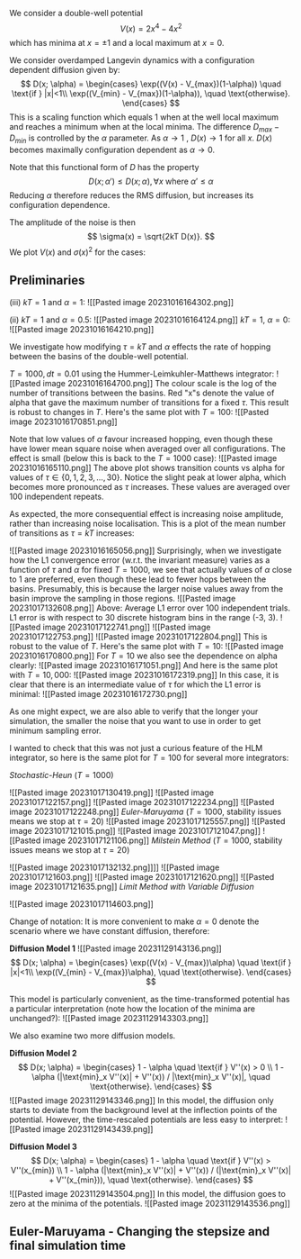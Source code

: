 We consider a double-well potential 
$$
V(x) = 2 x^4 - 4 x^2
$$
which has minima at $x = \pm 1$ and a local maximum at $x=0$.

We consider overdamped Langevin dynamics with a configuration dependent diffusion given by:
$$
D(x; \alpha) = \begin{cases}
\exp((V(x) - V_{max})(1-\alpha)) \quad \text{if } |x|<1\\
\exp((V_{min} - V_{max})(1-\alpha)), \quad \text{otherwise}.
\end{cases}
$$
This is a scaling function which equals 1 when at the well local maximum and reaches a minimum when at the local minima. The difference $D_{max} - D_{min}$ is controlled by the $\alpha$ parameter. As $\alpha \rightarrow 1$ , $D(x) \rightarrow 1$ for all $x$. $D(x)$ becomes maximally configuration dependent as $\alpha \rightarrow 0$. 

Note that this functional form of $D$ has the property 
$$
D(x; \alpha') \leq D(x; \alpha), \forall x \text{ where } \alpha'\leq\alpha
$$
Reducing $\alpha$ therefore reduces the RMS diffusion, but increases its configuration dependence. 

The amplitude of the noise is then
$$
\sigma(x) = \sqrt{2kT D(x)}.
$$
We plot $V(x)$ and $\sigma(x)^2$ for the cases:

## Preliminaries 
(iii) $kT =1$ and $\alpha = 1$:
![[Pasted image 20231016164302.png]]

(ii) $kT=1$ and $\alpha = 0.5$:
![[Pasted image 20231016164124.png]]
$kT = 1$, $\alpha = 0$:
![[Pasted image 20231016164210.png]] 

We investigate how modifying $\tau = kT$ and $\alpha$ effects the rate of hopping between the basins of the double-well potential.

$T = 1000, dt = 0.01$ using the Hummer-Leimkuhler-Matthews integrator:
![[Pasted image 20231016164700.png]]
The colour scale is the log of the number of transitions between the basins. Red "x"s denote the value of alpha that gave the maximum number of transitions for a fixed $\tau$. This result is robust to changes in $T$. Here's the same plot with $T = 100$:
![[Pasted image 20231016170851.png]]

Note that low values of $\alpha$ favour increased hopping, even though these have lower mean square noise when averaged over all configurations. The effect is small (below this is back to the $T=1000$ case):
![[Pasted image 20231016165110.png]]
The above plot shows transition counts vs alpha for values of $\tau \in \{0, 1, 2, 3, \dots, 30\}$. Notice the slight peak at lower alpha, which becomes more pronounced as $\tau$ increases. These values are averaged over 100 independent repeats.

As expected, the more consequential effect is increasing noise amplitude, rather than increasing noise localisation. This is a plot of the mean number of transitions as $\tau = kT$ increases:

![[Pasted image 20231016165056.png]]
Surprisingly, when we investigate how the L1 convergence error (w.r.t. the invariant measure) varies as a function of $\tau$ and $\alpha$ for fixed $T=1000$, we see that actually values of $\alpha$ close to $1$ are preferred, even though these lead to fewer hops between the basins. Presumably, this is because the larger noise values away from the basin improve the sampling in those regions. 
![[Pasted image 20231017132608.png]]
Above: Average L1 error over 100 independent trials. L1 error is with respect to 30 discrete histogram bins in the range (-3, 3). 
![[Pasted image 20231017122741.png]]
![[Pasted image 20231017122753.png]]
![[Pasted image 20231017122804.png]]
This is robust to the value of $T$. Here's the same plot with $T=10$:
![[Pasted image 20231016170800.png]]
For $T=10$ we also see the dependence on alpha clearly:
![[Pasted image 20231016171051.png]]
And here is the same plot with $T = 10,000$: 
![[Pasted image 20231016172319.png]]
In this case, it is clear that there is an intermediate value of $\tau$ for which the L1 error is minimal:
![[Pasted image 20231016172730.png]]

As one might expect, we are also able to verify that the longer your simulation, the smaller the noise that you want to use in order to get minimum sampling error.

I wanted to check that this was not just a curious feature of the HLM integrator, so here is the same plot for $T=100$ for several more integrators:

*Stochastic-Heun* ($T=1000$)

![[Pasted image 20231017130419.png]]
![[Pasted image 20231017122157.png]]
![[Pasted image 20231017122234.png]]
![[Pasted image 20231017122248.png]]
*Euler-Maruyama* ($T=1000$, stability issues means we stop at $\tau=20$)
![[Pasted image 20231017125557.png]]
![[Pasted image 20231017121015.png]]
![[Pasted image 20231017121047.png]]
![[Pasted image 20231017121106.png]]
*Milstein Method* ($T=1000$, stability issues means we stop at $\tau=20$)

![[Pasted image 20231017132132.png]]]]
![[Pasted image 20231017121603.png]]
![[Pasted image 20231017121620.png]]
![[Pasted image 20231017121635.png]]
*Limit Method with Variable Diffusion*

![[Pasted image 20231017114603.png]]



Change of notation:
It is more convenient to make $\alpha=0$ denote the scenario where we have constant diffusion, therefore:

**Diffusion Model 1**
![[Pasted image 20231129143136.png]]
$$
D(x; \alpha) = \begin{cases}
\exp((V(x) - V_{max})\alpha) \quad \text{if } |x|<1\\
\exp((V_{min} - V_{max})\alpha), \quad \text{otherwise}.
\end{cases}
$$

This model is particularly convenient, as the time-transformed potential has a particular interpretation (note how the location of the minima are unchanged?):
![[Pasted image 20231129143303.png]]


We also examine two more diffusion models.

**Diffusion Model 2**
$$
D(x; \alpha) = \begin{cases}
1 - \alpha \quad \text{if } V''(x) > 0 \\
1 - \alpha (|\text{min}_x V''(x)| + V''(x)) / |\text{min}_x V''(x)|, \quad \text{otherwise}.
\end{cases}
$$
![[Pasted image 20231129143346.png]]
In this model, the diffusion only starts to deviate from the background level at the inflection points of the potential. However, the time-rescaled potentials are less easy to interpret:
![[Pasted image 20231129143439.png]]

**Diffusion Model 3**
$$
D(x; \alpha) = \begin{cases}
1 - \alpha \quad \text{if } V''(x) > V''(x_{min}) \\
1 - \alpha (|\text{min}_x V''(x)| + V''(x)) / (|\text{min}_x V''(x)| + V''(x_{min})), \quad \text{otherwise}.
\end{cases}
$$
![[Pasted image 20231129143504.png]]
In this model, the diffusion goes to zero at the minima of the potentials.
![[Pasted image 20231129143536.png]]


## Euler-Maruyama - Changing the stepsize and final simulation time

